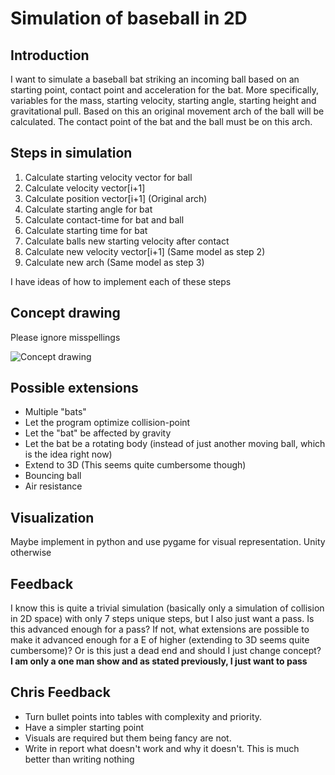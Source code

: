 # Simulation of baseball in 2D

## Introduction

I want to simulate a baseball bat striking an incoming ball based on an starting point, contact point and acceleration for the bat. More specifically, variables for the mass, starting velocity, starting angle, starting height and gravitational pull. Based on this an original movement arch of the ball will be calculated. The contact point of the bat and the ball must be on this arch.

## Steps in simulation

1. Calculate starting velocity vector for ball
2. Calculate velocity vector\[i+1]
3. Calculate position vector\[i+1] (Original arch)
4. Calculate starting angle for bat
5. Calculate contact-time for bat and ball
6. Calculate starting time for bat
7. Calculate balls new starting velocity after contact
8. Calculate new velocity vector\[i+1] (Same model as step 2)
9. Calculate new arch (Same model as step 3)

I have ideas of how to implement each of these steps

## Concept drawing

Please ignore misspellings

![Concept drawing](Project.png)

## Possible extensions

- Multiple "bats"
- Let the program optimize collision-point
- Let the "bat" be affected by gravity
- Let the bat be a rotating body (instead of just another moving ball, which is the idea right now)
- Extend to 3D (This seems quite cumbersome though)
- Bouncing ball
- Air resistance

## Visualization

Maybe implement in python and use pygame for visual representation. Unity otherwise

## Feedback

I know this is quite a trivial simulation (basically only a simulation of collision in 2D space) with only 7 steps unique steps, but I also just want a pass. Is this advanced enough for a pass? If not, what extensions are possible to make it advanced enough for a E of higher (extending to 3D seems quite cumbersome)? Or is this just a dead end and should I just change concept? **I am only a one man show and as stated previously, I just want to pass**

## Chris Feedback

- Turn bullet points into tables with complexity and priority.
- Have a simpler starting point
- Visuals are required but them being fancy are not.
- Write in report what doesn't work and why it doesn't. This is much better than writing nothing
